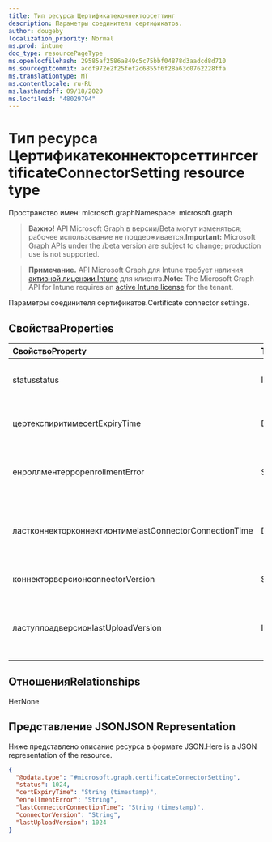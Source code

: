 ```yaml
---
title: Тип ресурса Цертификатеконнекторсеттинг
description: Параметры соединителя сертификатов.
author: dougeby
localization_priority: Normal
ms.prod: intune
doc_type: resourcePageType
ms.openlocfilehash: 29585af2586a849c5c75bbf04878d3aadcd8d710
ms.sourcegitcommit: acdf972e2f25fef2c6855f6f28a63c0762228ffa
ms.translationtype: MT
ms.contentlocale: ru-RU
ms.lasthandoff: 09/18/2020
ms.locfileid: "48029794"
---
```

# <a name="certificateconnectorsetting-resource-type"></a><span data-ttu-id="ab9c2-103">Тип ресурса Цертификатеконнекторсеттинг</span><span class="sxs-lookup"><span data-stu-id="ab9c2-103">certificateConnectorSetting resource type</span></span>

<span data-ttu-id="ab9c2-104">Пространство имен: microsoft.graph</span><span class="sxs-lookup"><span data-stu-id="ab9c2-104">Namespace: microsoft.graph</span></span>

> <span data-ttu-id="ab9c2-105">**Важно!** API Microsoft Graph в версии/Beta могут изменяться; рабочее использование не поддерживается.</span><span class="sxs-lookup"><span data-stu-id="ab9c2-105">**Important:** Microsoft Graph APIs under the /beta version are subject to change; production use is not supported.</span></span>

> <span data-ttu-id="ab9c2-106">**Примечание.** API Microsoft Graph для Intune требует наличия [активной лицензии Intune](https://go.microsoft.com/fwlink/?linkid=839381) для клиента.</span><span class="sxs-lookup"><span data-stu-id="ab9c2-106">**Note:** The Microsoft Graph API for Intune requires an [active Intune license](https://go.microsoft.com/fwlink/?linkid=839381) for the tenant.</span></span>

<span data-ttu-id="ab9c2-107">Параметры соединителя сертификатов.</span><span class="sxs-lookup"><span data-stu-id="ab9c2-107">Certificate connector settings.</span></span>

## <a name="properties"></a><span data-ttu-id="ab9c2-108">Свойства</span><span class="sxs-lookup"><span data-stu-id="ab9c2-108">Properties</span></span>
|<span data-ttu-id="ab9c2-109">Свойство</span><span class="sxs-lookup"><span data-stu-id="ab9c2-109">Property</span></span>|<span data-ttu-id="ab9c2-110">Тип</span><span class="sxs-lookup"><span data-stu-id="ab9c2-110">Type</span></span>|<span data-ttu-id="ab9c2-111">Описание</span><span class="sxs-lookup"><span data-stu-id="ab9c2-111">Description</span></span>|
|:---|:---|:---|
|<span data-ttu-id="ab9c2-112">status</span><span class="sxs-lookup"><span data-stu-id="ab9c2-112">status</span></span>|<span data-ttu-id="ab9c2-113">Int32</span><span class="sxs-lookup"><span data-stu-id="ab9c2-113">Int32</span></span>|<span data-ttu-id="ab9c2-114">Состояние соединителя сертификатов</span><span class="sxs-lookup"><span data-stu-id="ab9c2-114">Certificate connector status</span></span>|
|<span data-ttu-id="ab9c2-115">цертекспиритиме</span><span class="sxs-lookup"><span data-stu-id="ab9c2-115">certExpiryTime</span></span>|<span data-ttu-id="ab9c2-116">DateTimeOffset</span><span class="sxs-lookup"><span data-stu-id="ab9c2-116">DateTimeOffset</span></span>|<span data-ttu-id="ab9c2-117">Время истечения срока действия сертификата</span><span class="sxs-lookup"><span data-stu-id="ab9c2-117">Certificate expire time</span></span>|
|<span data-ttu-id="ab9c2-118">енроллментеррор</span><span class="sxs-lookup"><span data-stu-id="ab9c2-118">enrollmentError</span></span>|<span data-ttu-id="ab9c2-119">String</span><span class="sxs-lookup"><span data-stu-id="ab9c2-119">String</span></span>|<span data-ttu-id="ab9c2-120">Ошибка регистрации соединителя сертификатов</span><span class="sxs-lookup"><span data-stu-id="ab9c2-120">Certificate connector enrollment error</span></span>|
|<span data-ttu-id="ab9c2-121">ластконнекторконнектионтиме</span><span class="sxs-lookup"><span data-stu-id="ab9c2-121">lastConnectorConnectionTime</span></span>|<span data-ttu-id="ab9c2-122">DateTimeOffset</span><span class="sxs-lookup"><span data-stu-id="ab9c2-122">DateTimeOffset</span></span>|<span data-ttu-id="ab9c2-123">Время последнего подключения к соединителю сертификата</span><span class="sxs-lookup"><span data-stu-id="ab9c2-123">Last time certificate connector connected</span></span>|
|<span data-ttu-id="ab9c2-124">коннекторверсион</span><span class="sxs-lookup"><span data-stu-id="ab9c2-124">connectorVersion</span></span>|<span data-ttu-id="ab9c2-125">String</span><span class="sxs-lookup"><span data-stu-id="ab9c2-125">String</span></span>|<span data-ttu-id="ab9c2-126">Версия соединителя сертификатов</span><span class="sxs-lookup"><span data-stu-id="ab9c2-126">Version of certificate connector</span></span>|
|<span data-ttu-id="ab9c2-127">ластуплоадверсион</span><span class="sxs-lookup"><span data-stu-id="ab9c2-127">lastUploadVersion</span></span>|<span data-ttu-id="ab9c2-128">Int64</span><span class="sxs-lookup"><span data-stu-id="ab9c2-128">Int64</span></span>|<span data-ttu-id="ab9c2-129">Версия последнего отправленного соединителя сертификатов</span><span class="sxs-lookup"><span data-stu-id="ab9c2-129">Version of last uploaded certificate connector</span></span>|

## <a name="relationships"></a><span data-ttu-id="ab9c2-130">Отношения</span><span class="sxs-lookup"><span data-stu-id="ab9c2-130">Relationships</span></span>
<span data-ttu-id="ab9c2-131">Нет</span><span class="sxs-lookup"><span data-stu-id="ab9c2-131">None</span></span>

## <a name="json-representation"></a><span data-ttu-id="ab9c2-132">Представление JSON</span><span class="sxs-lookup"><span data-stu-id="ab9c2-132">JSON Representation</span></span>
<span data-ttu-id="ab9c2-133">Ниже представлено описание ресурса в формате JSON.</span><span class="sxs-lookup"><span data-stu-id="ab9c2-133">Here is a JSON representation of the resource.</span></span>
<!-- {
  "blockType": "resource",
  "@odata.type": "microsoft.graph.certificateConnectorSetting"
}
-->
``` json
{
  "@odata.type": "#microsoft.graph.certificateConnectorSetting",
  "status": 1024,
  "certExpiryTime": "String (timestamp)",
  "enrollmentError": "String",
  "lastConnectorConnectionTime": "String (timestamp)",
  "connectorVersion": "String",
  "lastUploadVersion": 1024
}
```






